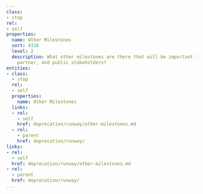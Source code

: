 ```yaml
---
class:
- stop
rel:
- self
properties:
  name: Other Milestones
  sort: 4318
  level: 2
  description: What other milestones are there that will be important to internal,
    partner, and public stakeholders?
entities:
- class:
  - stop
  rel:
  - self
  properties:
    name: Other Milestones
  links:
  - rel:
    - self
    href: deprecation/runway/other-milestones.md
  - rel:
    - parent
    href: deprecation/runway/
links:
- rel:
  - self
  href: deprecation/runway/other-milestones.md
- rel:
  - parent
  href: deprecation/runway/
...
```

